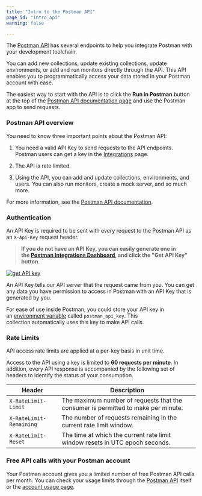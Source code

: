 ```yaml
---
title: "Intro to the Postman API"
page_id: "intro_api"
warning: false

---
```


The [Postman API](https://docs.api.getpostman.com/) has several endpoints to help you integrate Postman  with your development toolchain. 

You can add new collections, update existing collections, update environments, or add and run monitors directly through the API. This API enables you to programmatically access your data stored in your Postman account with ease.

The easiest way to start with the API is to click the **Run in Postman** button at the top of the [Postman API documentation page](https://docs.api.getpostman.com/) and use the Postman app to send requests.

### Postman API overview

You need to know three important points about the Postman API:

1.  You need a valid API Key to send requests to the API endpoints. Postman users can get a key in the [Integrations](https://app.getpostman.com/dashboard/integrations) page.

2.  The API is rate limited.

3.  Using the API, you can add and update collections, environments, and users. You can also run monitors, create a mock server, and so much more.

For more information, see the [Postman API documentation](https://docs.api.getpostman.com/).


### Authentication

An API Key is required to be sent with every request to the Postman API as an `X-Api-Key` request header.

> **If you do not have an API Key, you can easily generate one in the [Postman Integrations Dashboard](https://app.getpostman.com/dashboard/integrations), and click the "Get API Key" button.**

[![get API key](https://s3.amazonaws.com/postman-static-getpostman-com/postman-docs/postmanAPI-apiKey.png)](https://s3.amazonaws.com/postman-static-getpostman-com/postman-docs/postmanAPI-apiKey.png)

An API Key tells our API server that the request came from you. You can get any data you have permission to access in Postman with an API Key that is generated by you.

For ease of use inside Postman, you could store your API key in an [environment variable](/docs/postman/environments_and_globals/variables) called ``postman_api_key``. This collection automatically uses this key to make API calls.

### Rate Limits

API access rate limits are applied at a per-key basis in unit time. 

Access to the API using a key is limited to **60 requests per minute**. In addition, every API response is accompanied by the following set of headers to identify the status of your consumption.

| Header                | Description   |
| ---                   | ---           |
| `X-RateLimit-Limit`   | The maximum number of requests that the consumer is permitted to make per minute. |
| `X-RateLimit-Remaining`| The number of requests remaining in the current rate limit window. |
| `X-RateLimit-Reset`   | The time at which the current rate limit window resets in UTC epoch seconds. |

### Free API calls with your Postman account

Your Postman account gives you a limited number of free Postman API calls per month. You can check your usage limits through the [Postman API](https://docs.api.getpostman.com) itself or the [account usage page](https://go.pstmn.io/postman-account-limits).
